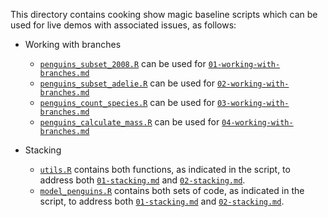 This directory contains cooking show magic baseline scripts which can be used for live demos with associated issues, as follows:

* Working with branches
  * [`penguins_subset_2008.R`](penguins_subset_2008.R) can be used for [`01-working-with-branches.md`](../issue-templates/01-working-with-branches.md)
  * [`penguins_subset_adelie.R`](penguins_subset_adelie.R) can be used for [`02-working-with-branches.md`](../issue-templates/02-working-with-branches.md)
  * [`penguins_count_species.R`](penguins_count_species.R) can be used for [`03-working-with-branches.md`](../issue-templates/03-working-with-branches.md)
  * [`penguins_calculate_mass.R`](penguins_calculate_mass.R) can be used for [`04-working-with-branches.md`](../issue-templates/04-working-with-branches.md)

* Stacking
  * [`utils.R`](utils.R) contains both functions, as indicated in the script, to address both [`01-stacking.md`](../issue-templates/01-stacking.md) and [`02-stacking.md`](../issue-templates/02-stacking.md).
  * [`model_penguins.R`](model_penguins.R) contains both sets of code, as indicated in the script, to address both [`01-stacking.md`](../issue-templates/01-stacking.md) and [`02-stacking.md`](../issue-templates/02-stacking.md).